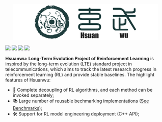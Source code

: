<div align=center>
<img src='./docs/assets/images/logo.png' style="width: 90%">
</div>

<img src="https://img.shields.io/badge/License-Apache-blue"> <img src="https://img.shields.io/badge/Python->=3.8-brightgreen"> <img src="https://img.shields.io/badge/DMC Suite-1.0.5-blue"> <img src="https://img.shields.io/badge/Docs-Developing-%23ff595e"> 

**Hsuanwu: Long-Term Evolution Project of Reinforcement Learning** is inspired by the long-term evolution (LTE) standard project in telecommunications, which aims to track the latest research progress in reinforcement learning (RL) and provide stable baselines.
The highlight features of Hsuanwu:

- 🧱 Complete decoupling of RL algorithms, and each method can be invoked separately;
- 📚 Large number of reusable bechmarking implementations ([See Benchmarks](https://benchmark.hsuanwu.dev/));
- 🛠️ Support for RL model engineering deployment (C++ API);